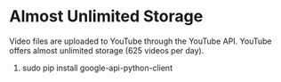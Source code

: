 # Almost Unlimited Storage

Video files are uploaded to YouTube through the YouTube API. YouTube offers
almost unlimited storage (625 videos per day).

1. sudo pip install google-api-python-client